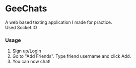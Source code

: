 # GeeChats
A web based texting application I made for practice. <br>
Used Socket.IO


### Usage
1. Sign up/Login
2. Go to "Add Friends". Type friend username and click Add.
3. You can now chat!
